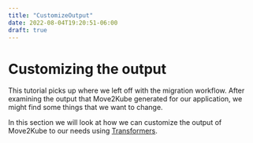 ```yaml
---
title: "CustomizeOutput"
date: 2022-08-04T19:20:51-06:00
draft: true
---
```


# Customizing the output

This tutorial picks up where we left off with the migration workflow. After examining the output that Move2Kube generated for our application, we might find some things that we want to change.

In this section we will look at how we can customize the output of Move2Kube to our needs using [Transformers](/concepts/transformer).

